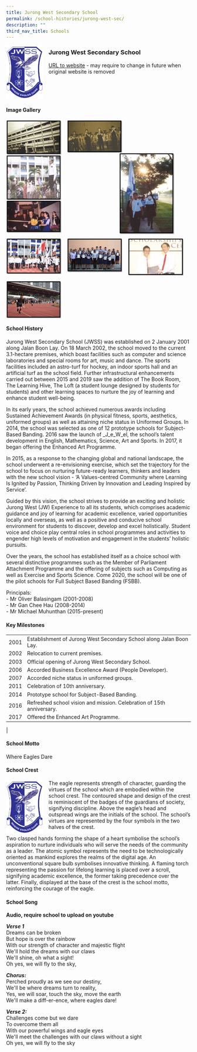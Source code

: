 ```yaml
---
title: Jurong West Secondary School
permalink: /school-histories/jurong-west-sec/
description: ""
third_nav_title: Schools
---
```

<img src="/images/jurongwestsec1.png" style="width:20%;margin-right:15px;" align = "left">

### **Jurong West Secondary School**
[URL to website](https://jurongwestsec.moe.edu.sg/) - may require to change in future when original website is removed

<br clear="left">

#### **Image Gallery**

<p><a href="https://staging.d1yxymztqoj7qn.amplifyapp.com/images/jurongwestsec2.jpg">  
<img src="/images/jurongwestsec2.jpg" style="width:30%;margin-right:15px;" align = "left">
</a></p>

<p><a href="https://staging.d1yxymztqoj7qn.amplifyapp.com/images/jurongwestsec3.jpg">  
<img src="/images/jurongwestsec3.jpg" style="width:30%;margin-right:15px;" align = "left">
</a></p>

<p><a href="https://staging.d1yxymztqoj7qn.amplifyapp.com/images/jurongwestsec4.jpg">  
<img src="/images/jurongwestsec4.jpg" style="width:30%;margin-right:45px;" align = "right">
</a></p>

<p><a href="https://staging.d1yxymztqoj7qn.amplifyapp.com/images/jurongwestsec5.jpg">  
<img src="/images/jurongwestsec5.jpg" style="width:30%;margin-right:15px;" align = "left">
</a></p>

<p><a href="https://staging.d1yxymztqoj7qn.amplifyapp.com/images/jurongwestsec6.jpg">  
<img src="/images/jurongwestsec6.jpg" style="width:30%;margin-right:15px;" align = "left">
</a></p>

<br clear="left">

<p><a href="https://staging.d1yxymztqoj7qn.amplifyapp.com/images/jurongwestsec7.jpg">  
<img src="/images/jurongwestsec7.jpg" style="width:30%;margin-right:15px;" align = "left">
</a></p>

<p><a href="https://staging.d1yxymztqoj7qn.amplifyapp.com/images/jurongwestsec8.jpg">  
<img src="/images/jurongwestsec8.jpg" style="width:30%;margin-right:15px;" align = "left">
</a></p>

<p><a href="https://staging.d1yxymztqoj7qn.amplifyapp.com/images/jurongwestsec9.jpg">  
<img src="/images/jurongwestsec9.jpg" style="width:30%;margin-right:15px;" align = "left">
</a></p>

<br clear="left">

<p><a href="https://staging.d1yxymztqoj7qn.amplifyapp.com/images/jurongwestsec10.jpg">  
<img src="/images/jurongwestsec10.jpg" style="width:30%;margin-right:15px;" align = "left">
</a></p>

<br clear="left">

#### **School History**
Jurong West Secondary School (JWSS) was established on 2 January 2001 along Jalan Boon Lay. On 18 March 2002, the school moved to the current 3.1-hectare premises, which boast facilities such as computer and science laboratories and special rooms for art, music and dance. The sports facilities included an astro-turf for hockey, an indoor sports hall and an artificial turf as the school field. Further infrastructural enhancements carried out between 2015 and 2019 saw the addition of The Book Room, The Learning Hive, The Loft (a student lounge designed by students for students) and other learning spaces to nurture the joy of learning and enhance student well-being.

In its early years, the school achieved numerous awards including Sustained Achievement Awards (in physical fitness, sports, aesthetics, uniformed groups) as well as attaining niche status in Uniformed Groups. In 2014, the school was selected as one of 12 prototype schools for Subject-Based Banding. 2016 saw the launch of _J_e_W_el, the school’s talent development in English, Mathematics, Science, Art and Sports. In 2017, it began offering the Enhanced Art Programme.

In 2015, as a response to the changing global and national landscape, the school underwent a re-envisioning exercise, which set the trajectory for the school to focus on nurturing future-ready learners, thinkers and leaders with the new school vision - ‘A Values-centred Community where Learning Is Ignited by Passion, Thinking Driven by Innovation and Leading Inspired by Service’.

Guided by this vision, the school strives to provide an exciting and holistic Jurong West (JW) Experience to all its students, which comprises academic guidance and joy of learning for academic excellence, varied opportunities locally and overseas, as well as a positive and conducive school environment for students to discover, develop and excel holistically. Student voice and choice play central roles in school programmes and activities to engender high levels of motivation and engagement in the students’ holistic pursuits.

Over the years, the school has established itself as a choice school with several distinctive programmes such as the Member of Parliament Attachment Programme and the offering of subjects such as Computing as well as Exercise and Sports Science. Come 2020, the school will be one of the pilot schools for Full Subject Based Banding (FSBB).

Principals:<br>
\- Mr Oliver Balasingam (2001-2008) <br>
\- Mr Gan Chee Hau (2008-2014) <br>
\- Mr Michael Muhunthan (2015-present)

#### **Key Milestones**

|  |  |
|:---:|---|
| 2001 | Establishment of Jurong West Secondary School along Jalan Boon Lay. |
| 2002 | Relocation to current premises. |
| 2003 | Official opening of Jurong West Secondary School. |
| 2006 | Accorded Business Excellence Award (People Developer). |
| 2007 | Accorded niche status in uniformed groups. |
| 2011 | Celebration of 10th anniversary. |
| 2014 | Prototype school for Subject-Based Banding. |
| 2016 | Refreshed school vision and mission. Celebration of 15th anniversary. |
| 2017 | Offered the Enhanced Art Programme. |
|

#### **School Motto**
Where Eagles Dare

#### **School Crest**
<img src="/images/jurongwestsec1.png" style="width:20%;margin-right:15px;" align = "left">

The eagle represents strength of character, guarding the virtues of the school which are embodied within the school crest. The contoured shape and design of the crest is reminiscent of the badges of the guardians of society, signifying discipline. Above the eagle’s head and outspread wings are the initials of the school. The school’s virtues are represented by the four symbols in the two halves of the crest.

Two clasped hands forming the shape of a heart symbolise the school’s aspiration to nurture individuals who will serve the needs of the community as a leader. The atomic symbol represents the need to be technologically oriented as mankind explores the realms of the digital age. An unconventional square bulb symbolises innovative thinking. A flaming torch representing the passion for lifelong learning is placed over a scroll, signifying academic excellence, the former taking precedence over the latter. Finally, displayed at the base of the crest is the school motto, reinforcing the courage of the eagle.

#### **School Song**
**Audio, require school to upload on youtube**

**_Verse 1_**<br>
Dreams can be broken<br>
But hope is over the rainbow<br>
With our strength of character and majestic flight  
We'll hold the dreams with our claws<br>
We'll shine, oh what a sight!<br>
Oh yes, we will fly to the sky,

_**Chorus:**_<br>
Perched proudly as we see our destiny,<br>
We'll be where dreams turn to reality,<br>
Yes, we will soar, touch the sky, move the earth<br>
We'll make a diff-er-ence, where eagles dare!

**_Verse 2:_**<br>
Challenges come but we dare<br>
To overcome them all<br>
With our powerful wings and eagle eyes<br>
We'll meet the challenges with our claws without a sight<br>
Oh yes, we will fly to the sky